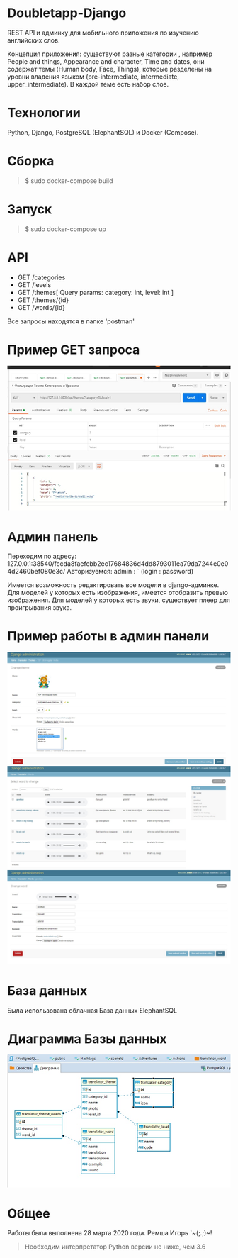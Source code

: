 # Doubletapp-Django
REST API и админку для мобильного приложения по изучению
английских слов.

Концепция приложения: существуют разные категории , например People and things,
Appearance and character, Time and dates, они содержат темы (Human body, Face, Things),
которые разделены на уровни владения языком (pre-intermediate, intermediate,
upper_intermediate). В каждой теме есть набор слов.

# Технологии
Python, Django, PostgreSQL (ElephantSQL) и Docker (Compose).

# Сборка
> $ sudo docker-compose build

# Запуск
> $ sudo docker-compose up

# API
  - GET /categories
  - GET /levels
  - GET /themes[ Query params: category: int, level: int ] 
  - GET /themes/{id}
  - GET /words/{id}

Все запросы находятся в папке 'postman'

# Пример GET запроса
![Screenshot](screenshots/api_1.jpg)

# Админ панель
Переходим по адресу: 127.0.0.1:38540/fccda8faefebb2ec17684836d4dd8793011ea79da7244e0e04d2460bef080e3c/
Авторизуемся: admin : ` (login : password)

Имеется возможность редактировать все модели в django-админке.
Для моделей у которых есть изображения, имеется отобразить превью
изображения.
Для моделей у которых есть звуки, существует плеер для проигрывания
звука.

# Пример работы в админ панели
![Screenshot](screenshots/admin_1.jpg)
![Screenshot](screenshots/admin_2.jpg)
![Screenshot](screenshots/admin_3.jpg)

# База данных
Была использована облачная База данных ElephantSQL

# Диаграмма Базы данных
![Screenshot](screenshots/database_1.jpg)

# Общее
Работы была выполнена 28 марта 2020 года.
Ремша Игорь `~(;_._;)~!

>Необходим интерпретатор Python версии не ниже, чем 3.6
